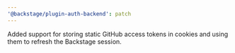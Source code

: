 ```yaml
---
'@backstage/plugin-auth-backend': patch
---
```


Added support for storing static GitHub access tokens in cookies and using them to refresh the Backstage session.

